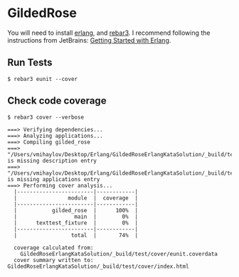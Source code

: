 GildedRose
=====

You will need to install [erlang](https://www.erlang.org/), and [rebar3](https://github.com/erlang/rebar3). I recommend following the instructions from JetBrains: [Getting Started with Erlang](https://www.jetbrains.com/help/idea/erlang.html).


Run Tests
---------

    $ rebar3 eunit --cover

Check code coverage
----------------

    $ rebar3 cover --verbose 
```console
===> Verifying dependencies...
===> Analyzing applications...
===> Compiling gilded_rose
===> "/Users/vmihaylov/Desktop/Erlang/GildedRoseErlangKataSolution/_build/test/lib/gilded_rose/ebin/gilded_rose.app" is missing description entry
===> "/Users/vmihaylov/Desktop/Erlang/GildedRoseErlangKataSolution/_build/test/lib/gilded_rose/ebin/gilded_rose.app" is missing applications entry
===> Performing cover analysis...
  |------------------------|------------|
  |                module  |  coverage  |
  |------------------------|------------|
  |           gilded_rose  |      100%  |
  |                  main  |        0%  |
  |      texttest_fixture  |        0%  |
  |------------------------|------------|
  |                 total  |       74%  |

  coverage calculated from:
    GildedRoseErlangKataSolution/_build/test/cover/eunit.coverdata
  cover summary written to: GildedRoseErlangKataSolution/_build/test/cover/index.html
  ```